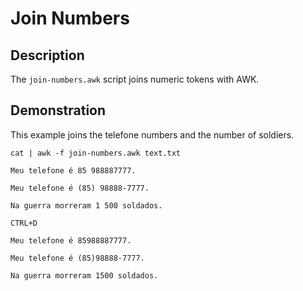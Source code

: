 Join Numbers
==================================

Description
----------------------------------

The `join-numbers.awk` script joins numeric tokens with AWK.

Demonstration
----------------------------------

This example joins the telefone numbers and the number of soldiers.

```
cat | awk -f join-numbers.awk text.txt

Meu telefone é 85 988887777.

Meu telefone é (85) 98888-7777.

Na guerra morreram 1 500 soldados.

CTRL+D
```

```
Meu telefone é 85988887777.

Meu telefone é (85)98888-7777.

Na guerra morreram 1500 soldados.
```

